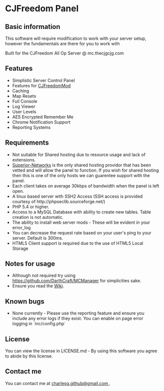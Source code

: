 <h1>CJFreedom Panel</h1>
<h2>Basic information</h2>
<p>This software will require modification to work with your server setup, however the fundamentals are there for you to work with</p>
<p>Built for the CJFreedom All Op Server @ mc.thecjgcjg.com</p>

<h2>Features</h2>
<p>
<ul>
<li>Simplistic Server Control Panel</li>
<li>Features for <a href="https://bitbucket.org/cjfreedomdevteam/cjfreedommod/issues?status=new&status=open">CJFreedomMod</a></li>
<li>Caching</li>
<li>Map Resets</li>
<li>Full Console</li>
<li>Log Viewer</li>
<li>User Levels</li>
<li>AES Encrypted Remember Me</li>
<li>Chrome Notification Support</li>
<li>Reporting Systems</li>
</ul>
</p>

<h2>Requirements</h2>
<p>
<ul>
<li>Not suitable for Shared hosting due to resource usage and lack of extensions.</li>
<li><a href="https://www.superior-networks.com">Superior-Networks</a> is the only shared hosting providor that has been vetted and will allow the panel to function. If you wish for shared hosting then this is one of the only hosts we can guarentee support with the panel.
<li>Each client takes on average 30kbps of bandwidth when the panel is left open.</li>
<li>A linux based server with SSH2 Access (SSH access is provided courtesy of http://phpseclib.sourceforge.net/)</li>
<li>PHP 5.4 or higher.</li>
<li>Access to a MySQL Database with ability to create new tables. Table creation is not automatic.</li>
<li>The ability to install web server mods - These will be evident in your error_log</li>
<li>You can decrease the request rate based on your user's ping to your server. Default is 300ms.</li>
<li>HTML5 Client support is required due to the use of HTML5 Local Storage</li>
</ul>
</p>

<h2>Notes for usage</h2>
<ul>
<li>Although not required try using <a href="https://github.com/DarthCraft/MCManager">https://github.com/DarthCraft/MCManager</a> for simplicities sake.</li>
<li>Ensure you read the <a href="https://github.com/TheCJGCJG/CJFreedom-Panel/wiki">Wiki</a>.
</ul>

<h2>Known bugs</h2>
<ul>
<li>None currently - Please use the reporting feature and ensure you include any error logs if they exist. You can enable on page error logging in `inc/config.php` </li>
</ul>

<h2>License</h2>
<p>You can view the license in LICENSE.md - By using this software you agree to abide by this license.</p>

<h2>Contact me</h2>
You can contact me at <a href="mailto:charlesg.github@gmail.com ">charlesg.github@gmail.com </a>.
